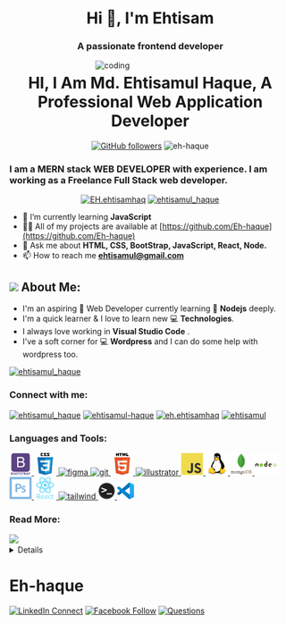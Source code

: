 <h1 align="center">Hi 👋, I'm Ehtisam</h1>
<h3 align="center">A passionate frontend developer</h3>

<img align="right" alt="coding" width="350" src="https://github.com/abhisheknaiidu/abhisheknaiidu/raw/master/code.gif?raw=true">
<h1 align="center">HI, I Am Md. Ehtisamul Haque, A Professional Web Application Developer</h1>

<p align="center"> <a href="https://github.com/Eh-haque" target="blank"><img alt="GitHub followers" src="https://img.shields.io/github/followers/Eh-haque?style=social" /></a> <img src="https://komarev.com/ghpvc/?username=eh-haque&label=Profile%20views&color=0e75b6&style=flat" alt="eh-haque" /></p>

<h3 align="left">I am a MERN stack WEB DEVELOPER with experience. I am working as a Freelance Full Stack web developer.</h3>

<p align="center"> <a href="https://www.facebook.com/EH.ehtisamhaq" target="blank"><img src="https://img.shields.io/badge/facebook-follow-green?style=social&logo=facebook" alt="EH.ehtisamhaq" /></a> <a href="https://twitter.com/ehtisamul_haque" target="blank"><img src="https://img.shields.io/badge/twitter-follow-green?style=social&logo=twitter" alt="ehtisamul_haque" /></a> </p>

- 🌱 I’m currently learning **JavaScript**
- 👨‍💻 All of my projects are available at [https://github.com/Eh-haque](https://github.com/Eh-haque)
- 💬 Ask me about **HTML, CSS, BootStrap, JavaScript, React, Node.**
- 📫 How to reach me **ehtisamul@gmail.com**

## <img src="https://media.giphy.com/media/WUlplcMpOCEmTGBtBW/giphy.gif" width="40"> **About Me:**
- I'm an aspiring 🔭️ Web Developer currently learning 🌱 **Nodejs** deeply.
- I'm a quick learner & I love to learn new 💻 **Technologies**.
- I always love working in **Visual Studio Code** .
- I've a soft corner for 💻 **Wordpress** and I can do some help with wordpress too.
<p align="left"> <a href="https://twitter.com/ehtisamul_haque" target="blank"><img src="https://img.shields.io/twitter/follow/ehtisamul_haque?logo=twitter&style=for-the-badge" alt="ehtisamul_haque" /></a> </p>

<h3 align="left">Connect with me:</h3>
<p align="left">
<a href="https://twitter.com/ehtisamul_haque" target="blank"><img align="center" src="https://raw.githubusercontent.com/rahuldkjain/github-profile-readme-generator/master/src/images/icons/Social/twitter.svg" alt="ehtisamul_haque" height="30" width="40" /></a>
<a href="https://linkedin.com/in/ehtisamul-haque" target="blank"><img align="center" src="https://raw.githubusercontent.com/rahuldkjain/github-profile-readme-generator/master/src/images/icons/Social/linked-in-alt.svg" alt="ehtisamul-haque" height="30" width="40" /></a>
<a href="https://fb.com/eh.ehtisamhaq" target="blank"><img align="center" src="https://raw.githubusercontent.com/rahuldkjain/github-profile-readme-generator/master/src/images/icons/Social/facebook.svg" alt="eh.ehtisamhaq" height="30" width="40" /></a>
<a href="https://www.hackerrank.com/ehtisamul" target="blank"><img align="center" src="https://raw.githubusercontent.com/rahuldkjain/github-profile-readme-generator/master/src/images/icons/Social/hackerrank.svg" alt="ehtisamul" height="30" width="40" /></a>
</p>

<h3 align="left">Languages and Tools:</h3>
<p align="left"> <a href="https://getbootstrap.com" target="_blank"> <img src="https://raw.githubusercontent.com/devicons/devicon/master/icons/bootstrap/bootstrap-plain-wordmark.svg" alt="bootstrap" width="40" height="40"/> </a> <a href="https://www.w3schools.com/css/" target="_blank"> <img src="https://raw.githubusercontent.com/devicons/devicon/master/icons/css3/css3-original-wordmark.svg" alt="css3" width="40" height="40"/> </a> <a href="https://www.figma.com/" target="_blank"> <img src="https://www.vectorlogo.zone/logos/figma/figma-icon.svg" alt="figma" width="40" height="40"/> </a> <a href="https://git-scm.com/" target="_blank"> <img src="https://www.vectorlogo.zone/logos/git-scm/git-scm-icon.svg" alt="git" width="40" height="40"/> </a> <a href="https://www.w3.org/html/" target="_blank"> <img src="https://raw.githubusercontent.com/devicons/devicon/master/icons/html5/html5-original-wordmark.svg" alt="html5" width="40" height="40"/> </a> <a href="https://www.adobe.com/in/products/illustrator.html" target="_blank"> <img src="https://www.vectorlogo.zone/logos/adobe_illustrator/adobe_illustrator-icon.svg" alt="illustrator" width="40" height="40"/> </a> <a href="https://developer.mozilla.org/en-US/docs/Web/JavaScript" target="_blank"> <img src="https://raw.githubusercontent.com/devicons/devicon/master/icons/javascript/javascript-original.svg" alt="javascript" width="40" height="40"/> </a> <a href="https://www.linux.org/" target="_blank"> <img src="https://raw.githubusercontent.com/devicons/devicon/master/icons/linux/linux-original.svg" alt="linux" width="40" height="40"/> </a> <a href="https://www.mongodb.com/" target="_blank"> <img src="https://raw.githubusercontent.com/devicons/devicon/master/icons/mongodb/mongodb-original-wordmark.svg" alt="mongodb" width="40" height="40"/> </a> <a href="https://nodejs.org" target="_blank"> <img src="https://raw.githubusercontent.com/devicons/devicon/master/icons/nodejs/nodejs-original-wordmark.svg" alt="nodejs" width="40" height="40"/> </a> <a href="https://www.photoshop.com/en" target="_blank"> <img src="https://raw.githubusercontent.com/devicons/devicon/master/icons/photoshop/photoshop-line.svg" alt="photoshop" width="40" height="40"/> </a> <a href="https://reactjs.org/" target="_blank"> <img src="https://raw.githubusercontent.com/devicons/devicon/master/icons/react/react-original-wordmark.svg" alt="react" width="40" height="40"/> </a> <a href="https://tailwindcss.com/" target="_blank"> <img src="https://www.vectorlogo.zone/logos/tailwindcss/tailwindcss-icon.svg" alt="tailwind" width="40" height="40"/> </a> <a href="#"> <img  alt="Terminal" width="30px" src="https://raw.githubusercontent.com/github/explore/80688e429a7d4ef2fca1e82350fe8e3517d3494d/topics/terminal/terminal.png"> </a> <a href="#"> <img  alt="Visual Studio Code" width="30px" src="https://raw.githubusercontent.com/github/explore/80688e429a7d4ef2fca1e82350fe8e3517d3494d/topics/visual-studio-code/visual-studio-code.png"> </a></p>

### Read More:
<img src="https://media.giphy.com/media/ZCN6F3FAkwsyOGU2RS/giphy.gif" width="40"> 

<details>
<p align="left"> <a href="https://github.com/ryo-ma/github-profile-trophy"><img src="https://github-profile-trophy.vercel.app/?username=eh-haque" alt="eh-haque" /></a> </p>
<p><img  src="https://github-readme-stats.vercel.app/api/top-langs?username=eh-haque&show_icons=true&locale=en&layout=compact" alt="eh-haque" /></p>
<p><img src="https://github-readme-stats.vercel.app/api?username=eh-haque&show_icons=true&locale=en" alt="eh-haque" /></p>
<p><img  src="https://github-readme-streak-stats.herokuapp.com/?user=eh-haque&" alt="eh-haque" /></p>
</details>

# Eh-haque
[![LinkedIn Connect](https://img.shields.io/badge/%20-Connect-black?color=14171A&labelColor=212121&logo=linkedin&logoColor=ffffff)](https://www.linkedin.com/in/ehtisamul-haque)
[![Facebook Follow](https://img.shields.io/badge/%20-Follow-black?color=14171A&labelColor=1976d2&logo=facebook&logoColor=ffffff)](https://www.facebook.com/EH.ehtisamhaq)
[![Questions](https://img.shields.io/badge/%20-Questions-black?color=14171A&labelColor=fff&logo=stackoverflow&logoColor=0c0d0e26)](https://stackoverflow.com/users/)
